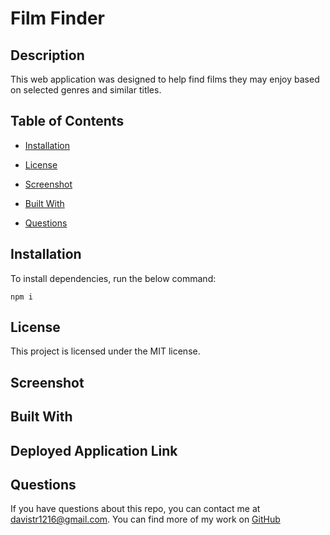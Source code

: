 # Film Finder

## Description

This web application was designed to help find films they may enjoy based on selected genres and similar titles.

## Table of Contents

- [Installation](#installation)

- [License](#license)

- [Screenshot](#screenshot)

- [Built With](#built-with)

- [Questions](#questions)

## Installation

To install dependencies, run the below command:

    npm i

## License

This project is licensed under the MIT license.

## Screenshot

## Built With

## Deployed Application Link

## Questions

If you have questions about this repo, you can contact me at davistr1216@gmail.com. You can find more of my work on [GitHub](https://github.com/davistr)
